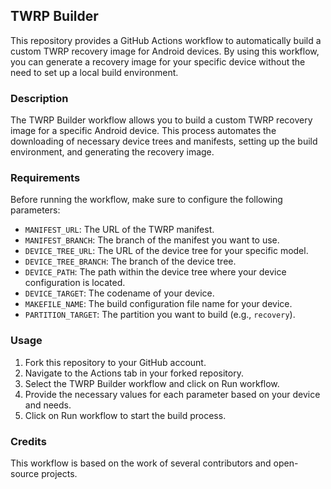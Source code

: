 ## TWRP Builder

This repository provides a GitHub Actions workflow to automatically build a custom TWRP recovery image for Android devices. By using this workflow, you can generate a recovery image for your specific device without the need to set up a local build environment.

### Description

The TWRP Builder workflow allows you to build a custom TWRP recovery image for a specific Android device. This process automates the downloading of necessary device trees and manifests, setting up the build environment, and generating the recovery image.

### Requirements

Before running the workflow, make sure to configure the following parameters:

- `MANIFEST_URL`: The URL of the TWRP manifest.
- `MANIFEST_BRANCH`: The branch of the manifest you want to use.
- `DEVICE_TREE_URL`: The URL of the device tree for your specific model.
- `DEVICE_TREE_BRANCH`: The branch of the device tree.
- `DEVICE_PATH`: The path within the device tree where your device configuration is located.
- `DEVICE_TARGET`: The codename of your device.
- `MAKEFILE_NAME`: The build configuration file name for your device.
- `PARTITION_TARGET`: The partition you want to build (e.g., `recovery`).

### Usage

1. Fork this repository to your GitHub account.
2. Navigate to the Actions tab in your forked repository.
3. Select the TWRP Builder workflow and click on Run workflow.
4. Provide the necessary values for each parameter based on your device and needs.
5. Click on Run workflow to start the build process.

### Credits

This workflow is based on the work of several contributors and open-source projects.
